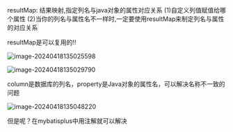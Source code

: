 resultMap: 结果映射,指定列名与java对象的属性对应关系
(1)自定义列值赋值给哪个属性
(2)当你的列名与属性名不一样时,一定要使用resultMap来制定列名与属性的对应关系

resultMap是可以复用的!!



![image-20240418135025598](../../../AppData/Roaming/Typora/typora-user-images/image-20240418135025598.png)

![image-20240418135029790](../../../AppData/Roaming/Typora/typora-user-images/image-20240418135029790.png)

column是数据库的列名，property是Java对象的属性名，可以解决名称不一致的问题

![image-20240418135048220](../../../AppData/Roaming/Typora/typora-user-images/image-20240418135048220.png)

但是呢？在mybatisplus中用注解就可以解决